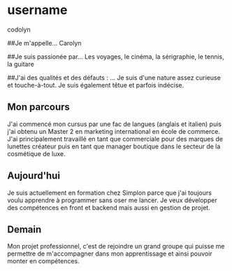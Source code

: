 
# username
codolyn

##Je m'appelle...
Carolyn

##Je suis passionée par...
Les voyages, le cinéma, la sérigraphie, le tennis, la guitare

##J'ai des qualités et des défauts : ...
Je suis d'une nature assez curieuse et touche-à-tout. Je suis également têtue et parfois indécise.

## Mon parcours
J'ai commencé mon cursus par une fac de langues (anglais et italien)  puis j'ai obtenu un Master 2 en marketing international en école de commerce.
J'ai principalement travaillé en tant que commerciale pour des marques de lunettes créateur puis en tant que  manager boutique dans le secteur de la cosmétique de luxe.

## Aujourd'hui

Je suis actuellement en formation chez Simplon parce que j'ai toujours voulu apprendre à programmer sans oser me lancer.
Je veux développer des compétences en front et backend mais aussi en gestion de projet.

## Demain

Mon projet professionnel, c'est de rejoindre un grand groupe qui puisse me permettre de m'accompagner dans mon apprentissage et ainsi pouvoir monter en compétences.


